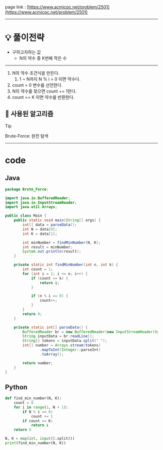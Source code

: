 page link : [https://www.acmicpc.net/problem/2501](https://www.acmicpc.net/problem/2501)

---

# 💡 풀이전략

- 구하고자하는 값
    - N의 약수 중 K번째 작은 수

---

1. N의 약수 조건식을 만든다.
    1. 1 ~ N까지 N % i = 0 이면 약수다.
2. count = 0 변수를 선언한다.
3. N의 약수를 찾으면 count += 1한다.
4. count == K 이면 약수를 반환한다.

## 🎨 사용된 알고리즘

> [!tip]
> Brute-Force: 완전 탐색

---

# code

## Java

```java
package Brute_Force;

import java.io.BufferedReader;
import java.io.InputStreamReader;
import java.util.Arrays;

public class Main {
    public static void main(String[] args) {
        int[] data = parseData();
        int N = data[0];
        int K = data[1];

        int minNumber = findMinNumber(N, K);
        int result = minNumber;
        System.out.println(result);
    }

    private static int findMinNumber(int n, int k) {
        int count = 1;
        for (int i = 1; i <= n; i++) {
            if (count == k) {
                return i;
            }

            if (n % i == 0) {
                count++;
            }
        }
        return 0;
    }

    private static int[] parseData() {
        BufferedReader br = new BufferedReader(new InputStreamReader(System.in));
        String inputData = br.readLine();
        String[] tokens = inputData.split(" ");
        int[] number = Arrays.stream(tokens)
                .mapToInt(Integer::parseInt)
                .toArray();

        return number;
    }
}
```

## Python

```python
def find_min_number(N, K):
    count = 0
    for i in range(1, N + 1):
        if N % i == 0:
            count += 1
        if count == K:
            return i
    return 0

N, K = map(int, input().split())
print(find_min_number(N, K))

```
